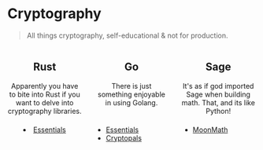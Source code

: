 # Cryptography

> All things cryptography, self-educational & not for production.

<div style="display: flex; justify-content: space-between;">
  <div style="width: 30%;" align="center">
    <h2>Rust</h2>
    <p style="height: 75px;">Apparently you have to bite into Rust if you want to delve into cryptography libraries.</p>
    <li><a href="./rust/essentials">Essentials</a></li>
  </div>
  <div style="width: 30%;" align="center">
    <h2>Go</h2>
    <p style="height: 75px;">There is just something enjoyable in using Golang.</p>  
    <ul align="left">
      <li><a href="./go/essentials">Essentials</a></li>
      <li><a href="./go/cryptopals">Cryptopals</a></li>
    </ul>
  </div>
  <div style="width: 30%;" align="center">
    <h2>Sage</h2>
    <p style="height: 75px;">It's as if god imported Sage when building math. That, and its like Python!</p>
    <ul align="left">
      <li><a href="./sage/moonmath">MoonMath</a></li>
    </ul>
  </div>
</div>
